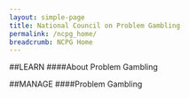 ```yaml
---
layout: simple-page
title: National Council on Problem Gambling
permalink: /ncpg_home/
breadcrumb: NCPG Home
---
```


##LEARN
####About Problem Gambling

##MANAGE
####Problem Gambling
